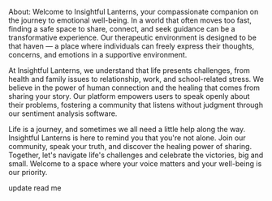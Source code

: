 About:
Welcome to Insightful Lanterns, your compassionate companion on the journey to emotional well-being. In a world that often moves too fast, finding a safe space to share, connect, and seek guidance can be a transformative experience. Our therapeutic environment is designed to be that haven — a place where individuals can freely express their thoughts, concerns, and emotions in a supportive environment.

At Insightful Lanterns, we understand that life presents challenges, from health and family issues to relationship, work, and school-related stress. We believe in the power of human connection and the healing that comes from sharing your story. Our platform empowers users to speak openly about their problems, fostering a community that listens without judgment through our sentiment analysis software.

Life is a journey, and sometimes we all need a little help along the way. Insightful Lanterns is here to remind you that you're not alone. Join our community, speak your truth, and discover the healing power of sharing. Together, let's navigate life's challenges and celebrate the victories, big and small. Welcome to a space where your voice matters and your well-being is our priority.

update read me
